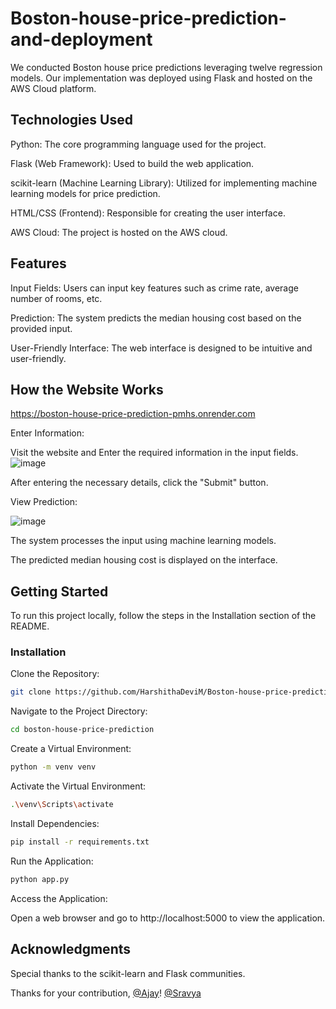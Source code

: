 # Boston-house-price-prediction-and-deployment
We conducted Boston house price predictions leveraging twelve regression models. Our implementation was deployed using Flask and hosted on the AWS Cloud platform.

## Technologies Used
Python: The core programming language used for the project.

Flask (Web Framework): Used to build the web application.

scikit-learn (Machine Learning Library): Utilized for implementing machine learning models for price prediction.

HTML/CSS (Frontend): Responsible for creating the user interface.

AWS Cloud: The project is hosted on the AWS cloud.
## Features
Input Fields: Users can input key features such as crime rate, average number of rooms, etc.

Prediction: The system predicts the median housing cost based on the provided input.

User-Friendly Interface: The web interface is designed to be intuitive and user-friendly.

## How the Website Works

https://boston-house-price-prediction-pmhs.onrender.com

Enter Information:

 Visit the website and Enter the required information in the input fields.
 ![image](https://github.com/HarshithaDeviM/Boston-house-price-prediction-and-deployment/assets/147257340/da711de8-ae91-47b1-92d8-12d44bb94002)

After entering the necessary details, click the "Submit" button.

View Prediction:

![image](https://github.com/HarshithaDeviM/Boston-house-price-prediction-and-deployment/assets/147257340/94ea6b5e-b2fc-42d4-bdb6-179e9df53292)


The system processes the input using machine learning models.

The predicted median housing cost is displayed on the interface.

## Getting Started
To run this project locally, follow the steps in the Installation section of the README.

### Installation
Clone the Repository:

```bash
git clone https://github.com/HarshithaDeviM/Boston-house-price-prediction-and-deployment.git
```
Navigate to the Project Directory:

```bash
cd boston-house-price-prediction
```
Create a Virtual Environment:
```bash
python -m venv venv
```
Activate the Virtual Environment:
```bash
.\venv\Scripts\activate
```

Install Dependencies:
```bash
pip install -r requirements.txt
```
Run the Application:
```bash
python app.py
```

Access the Application:

Open a web browser and go to http://localhost:5000 to view the application.
## Acknowledgments
Special thanks to the scikit-learn and Flask communities.

Thanks for your contribution, [@Ajay](https://github.com/AjayK47)! [@Sravya](https://github.com/ch-sravya1712)



